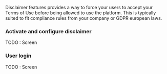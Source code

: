 Disclaimer features provides a way to force your users to accept your Terms of Use before being allowed to use the platform.
This is typically suited to fit compliance rules from your company or GDPR european laws.

### Activate and configure disclaimer

TODO : Screen


### User login

TODO : Screen
